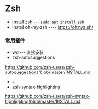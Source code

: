 # Zsh

- install zsh --- `sudo apt install zsh`
- install oh-my-zsh ---- https://ohmyz.sh/

### 常用插件

- wd --- 直接安装
- zsh-autosuggestions

https://github.com/zsh-users/zsh-autosuggestions/blob/master/INSTALL.md

- z
- zsh-syntax-highlighting

https://github.com/zsh-users/zsh-syntax-highlighting/blob/master/INSTALL.md

